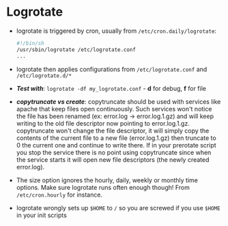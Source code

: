 # Logrotate

- logrotate is triggered by cron, usually from `/etc/cron.daily/logrotate`:
  ```sh
  #!/bin/sh
  /usr/sbin/logrotate /etc/logrotate.conf
  ...
  ```

- logrotate then applies configurations from `/etc/logrotate.conf` and `/etc/logrotate.d/*`

- _**Test with**_: `logrotate -df my_logrotate.conf` - **d** for debug, **f** for file

- _**copytruncate vs create**_:
  copytruncate should be used with services like apache that keep files open
  continuously. Such services won't notice the file has been renamed (ex:
  error.log -> error.log.1.gz) and will keep writing to the old file descriptor
  now pointing to error.log.1.gz. copytruncate won't change the file
  descriptor, it will simply copy the contents of the current file to a new
  file (error.log.1.gz) then truncate to 0 the current one and continue to
  write there. If in your prerotate script you stop the service there is no
  point using copytruncate since when the service starts it will open new file
  descriptors (the newly created error.log).

- The size option ignores the hourly, daily, weekly or monthly time options.
  Make sure logrotate runs often enough though! From `/etc/cron.hourly` for
  instance.

- logrotate wrongly sets up `$HOME` to `/` so you are screwed if you use
  `$HOME` in your init scripts
